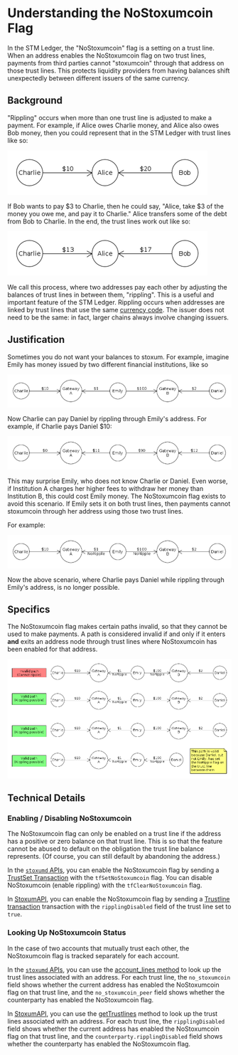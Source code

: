 # Understanding the NoStoxumcoin Flag

In the STM Ledger, the "NoStoxumcoin" flag is a setting on a trust line. When an address enables the NoStoxumcoin flag on two trust lines, payments from third parties cannot "stoxumcoin" through that address on those trust lines. This protects liquidity providers from having balances shift unexpectedly between different issuers of the same currency.

## Background

"Rippling" occurs when more than one trust line is adjusted to make a payment. For example, if Alice owes Charlie money, and Alice also owes Bob money, then you could represent that in the STM Ledger with trust lines like so:

![Charlie --($10)-- Alice -- ($20) -- Bob](img/nostoxumcoin-01.png)

If Bob wants to pay $3 to Charlie, then he could say, "Alice, take $3 of the money you owe me, and pay it to Charlie." Alice transfers some of the debt from Bob to Charlie. In the end, the trust lines work out like so:

![Charlie --($13)-- Alice --($17)-- Bob](img/nostoxumcoin-02.png)

We call this process, where two addresses pay each other by adjusting the balances of trust lines in between them, "rippling". This is a useful and important feature of the STM Ledger. Rippling occurs when addresses are linked by trust lines that use the same [currency code](reference-stoxumd.html#currency-codes). The issuer does not need to be the same: in fact, larger chains always involve changing issuers.

## Justification

Sometimes you do not want your balances to stoxum. For example, imagine Emily has money issued by two different financial institutions, like so

![Charlie --($10)-- Institution A --($1)-- Emily --($100)-- Institution B --($2)-- Daniel](img/nostoxumcoin-03.png)

Now Charlie can pay Daniel by rippling through Emily's address. For example, if Charlie pays Daniel $10:

![Charlie --($0)-- Institution A --($11)-- Emily --($90)-- Institution B --($12)-- Daniel](img/nostoxumcoin-04.png)

This may surprise Emily, who does not know Charlie or Daniel. Even worse, if Institution A charges her higher fees to withdraw her money than Institution B, this could cost Emily money. The NoStoxumcoin flag exists to avoid this scenario. If Emily sets it on both trust lines, then payments cannot stoxumcoin through her address using those two trust lines.

For example:

![Charlie --($10)-- Institution A --($1, NoStoxumcoin)-- Emily --($100,NoStoxumcoin)-- Institution B --($2)-- Daniel](img/nostoxumcoin-05.png)

Now the above scenario, where Charlie pays Daniel while rippling through Emily's address, is no longer possible.

## Specifics

The NoStoxumcoin flag makes certain paths invalid, so that they cannot be used to make payments. A path is considered invalid if and only if it enters **and** exits an address node through trust lines where NoStoxumcoin has been enabled for that address.

![Diagram demonstrating that NoStoxumcoin has to be set on both trust lines by the same address to do anything](img/nostoxumcoin-06.png)

## Technical Details

### Enabling / Disabling NoStoxumcoin

The NoStoxumcoin flag can only be enabled on a trust line if the address has a positive or zero balance on that trust line. This is so that the feature cannot be abused to default on the obligation the trust line balance represents. (Of course, you can still default by abandoning the address.)

In the [`stoxumd` APIs](reference-stoxumd.html), you can enable the NoStoxumcoin flag by sending a [TrustSet Transaction](reference-transaction-format.html#trustset) with the `tfSetNoStoxumcoin` flag. You can disable NoStoxumcoin (enable rippling) with the `tfClearNoStoxumcoin` flag.

In [StoxumAPI](reference-stoxumapi.html), you can enable the NoStoxumcoin flag by sending a [Trustline transaction](reference-stoxumapi.html#preparetrustline) transaction with the `ripplingDisabled` field of the trust line set to `true`.


### Looking Up NoStoxumcoin Status

In the case of two accounts that mutually trust each other, the NoStoxumcoin flag is tracked separately for each account.

In the [`stoxumd` APIs](reference-stoxumd.html), you can use the [account_lines method](https://stoxum.org/build/stoxumd-apis/#account-lines) to look up the trust lines associated with an address. For each trust line, the `no_stoxumcoin` field shows whether the current address has enabled the NoStoxumcoin flag on that trust line, and the `no_stoxumcoin_peer` field shows whether the counterparty has enabled the NoStoxumcoin flag.

In [StoxumAPI](reference-stoxumapi.html), you can use the [getTrustlines](reference-stoxumapi.html#gettrustlines) method to look up the trust lines associated with an address. For each trust line, the `ripplingDisabled` field shows whether the current address has enabled the NoStoxumcoin flag on that trust line, and the `counterparty.ripplingDisabled` field shows whether the counterparty has enabled the NoStoxumcoin flag.
